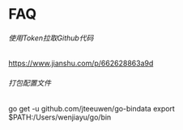 # FAQ

###### 使用Token拉取Github代码

https://www.jianshu.com/p/662628863a9d


###### 打包配置文件
go get -u github.com/jteeuwen/go-bindata
export $PATH:/Users/wenjiayu/go/bin